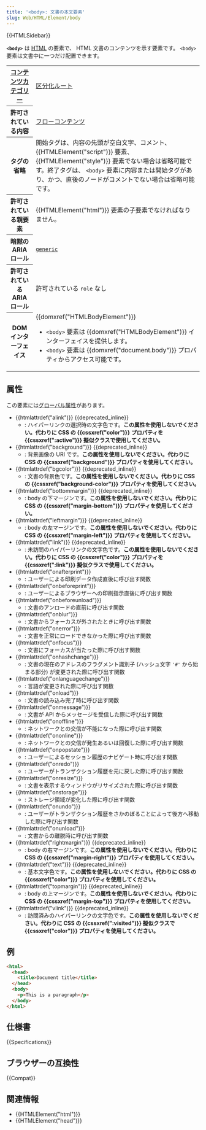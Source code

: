 ```yaml
---
title: '<body>: 文書の本文要素'
slug: Web/HTML/Element/body
---
```


{{HTMLSidebar}}

**`<body>`** は [HTML](/ja/docs/Web/HTML) の要素で、 HTML 文書のコンテンツを示す要素です。 `<body>` 要素は文書中に一つだけ配置できます。

<table class="properties">
  <tbody>
    <tr>
      <th scope="row">
        <a href="/ja/docs/Web/Guide/HTML/Content_categories"
          >コンテンツカテゴリー</a
        >
      </th>
      <td>
        <a href="/ja/docs/Web/HTML/Element/Heading_Elements#sectioning_roots"
          >区分化ルート</a
        >
      </td>
    </tr>
    <tr>
      <th scope="row">許可されている内容</th>
      <td>
        <a href="/ja/docs/Web/Guide/HTML/Content_categories#フローコンテンツ"
          >フローコンテンツ</a
        >
      </td>
    </tr>
    <tr>
      <th scope="row">タグの省略</th>
      <td>
        開始タグは、内容の先頭が空白文字、コメント、 {{HTMLElement("script")}} 要素、 {{HTMLElement("style")}} 要素でない場合は省略可能です。終了タグは、 <code>&#x3C;body></code> 要素に内容または開始タグがあり、かつ、直後のノードがコメントでない場合は省略可能です。
      </td>
    </tr>
    <tr>
      <th scope="row">許可されている親要素</th>
      <td>
        {{HTMLElement("html")}} 要素の子要素でなければなりません。
      </td>
    </tr>
    <tr>
      <th scope="row">暗黙の ARIA ロール</th>
      <td>
        <code
          ><a href="/ja/docs/Web/Accessibility/ARIA/Roles/Generic_role"
            >generic</a
          ></code
        >
      </td>
    </tr>
    <tr>
      <th scope="row">許可されている ARIA ロール</th>
      <td>許可されている <code>role</code> なし</td>
    </tr>
    <tr>
      <th scope="row">DOM インターフェイス</th>
      <td>
        {{domxref("HTMLBodyElement")}}
        <ul>
          <li>
            <code>&#x3C;body></code> 要素は {{domxref("HTMLBodyElement")}} インターフェイスを提供します。
          </li>
          <li>
            <code>&#x3C;body></code> 要素は {{domxref("document.body")}} プロパティからアクセス可能です。
          </li>
        </ul>
      </td>
    </tr>
  </tbody>
</table>

## 属性

この要素には[グローバル属性](/ja/docs/Web/HTML/Global_attributes)があります。

- {{htmlattrdef("alink")}} {{deprecated_inline}}
  - : ハイパーリンクの選択時の文字色です。**この属性を使用しないでください。代わりに CSS の {{cssxref("color")}} プロパティを {{cssxref(":active")}} 擬似クラスで使用してください。**
- {{htmlattrdef("background")}} {{deprecated_inline}}
  - : 背景画像の URI です。**この属性を使用しないでください。代わりに CSS の {{cssxref("background")}} プロパティを使用してください。**
- {{htmlattrdef("bgcolor")}} {{deprecated_inline}}
  - : 文書の背景色です。**この属性を使用しないでください。代わりに CSS の {{cssxref("background-color")}} プロパティを使用してください。**
- {{htmlattrdef("bottommargin")}} {{deprecated_inline}}
  - : body の下マージンです。**この属性を使用しないでください。代わりに CSS の {{cssxref("margin-bottom")}} プロパティを使用してください。**
- {{htmlattrdef("leftmargin")}} {{deprecated_inline}}
  - : body の左マージンです。**この属性を使用しないでください。代わりに CSS の {{cssxref("margin-left")}} プロパティを使用してください。**
- {{htmlattrdef("link")}} {{deprecated_inline}}
  - : 未訪問のハイパーリンクの文字色です。**この属性を使用しないでください。代わりに CSS の {{cssxref("color")}} プロパティを {{cssxref(":link")}} 擬似クラスで使用してください。**
- {{htmlattrdef("onafterprint")}}
  - : ユーザーによる印刷データ作成直後に呼び出す関数
- {{htmlattrdef("onbeforeprint")}}
  - : ユーザーによるブラウザーへの印刷指示直後に呼び出す関数
- {{htmlattrdef("onbeforeunload")}}
  - : 文書のアンロードの直前に呼び出す関数
- {{htmlattrdef("onblur")}}
  - : 文書からフォーカスが外されたときに呼び出す関数
- {{htmlattrdef("onerror")}}
  - : 文書を正常にロードできなかった際に呼び出す関数
- {{htmlattrdef("onfocus")}}
  - : 文書にフォーカスが当たった際に呼び出す関数
- {{htmlattrdef("onhashchange")}}
  - : 文書の現在のアドレスのフラグメント識別子 (ハッシュ文字 `'#'` から始まる部分) が変更された際に呼び出す関数
- {{htmlattrdef("onlanguagechange")}}
  - : 言語が変更された際に呼び出す関数
- {{htmlattrdef("onload")}}
  - : 文書の読み込み完了時に呼び出す関数
- {{htmlattrdef("onmessage")}}
  - : 文書が API からメッセージを受信した際に呼び出す関数
- {{htmlattrdef("onoffline")}}
  - : ネットワークとの交信が不能になった際に呼び出す関数
- {{htmlattrdef("ononline")}}
  - : ネットワークとの交信が発生あるいは回復した際に呼び出す関数
- {{htmlattrdef("onpopstate")}}
  - : ユーザーによるセッション履歴のナビゲート時に呼び出す関数
- {{htmlattrdef("onredo")}}
  - : ユーザーがトランザクション履歴を元に戻した際に呼び出す関数
- {{htmlattrdef("onresize")}}
  - : 文書を表示するウィンドウがリサイズされた際に呼び出す関数
- {{htmlattrdef("onstorage")}}
  - : ストレージ領域が変化した際に呼び出す関数
- {{htmlattrdef("onundo")}}
  - : ユーザーがトランザクション履歴をさかのぼることによって後方へ移動した際に呼び出す関数
- {{htmlattrdef("onunload")}}
  - : 文書からの離脱時に呼び出す関数
- {{htmlattrdef("rightmargin")}} {{deprecated_inline}}
  - : body の右マージンです。**この属性を使用しないでください。代わりに CSS の {{cssxref("margin-right")}} プロパティを使用してください。**
- {{htmlattrdef("text")}} {{deprecated_inline}}
  - : 基本文字色です。**この属性を使用しないでください。代わりに CSS の {{cssxref("color")}} プロパティを使用してください。**
- {{htmlattrdef("topmargin")}} {{deprecated_inline}}
  - : body の上マージンです。**この属性を使用しないでください。代わりに CSS の {{cssxref("margin-top")}} プロパティを使用してください。**
- {{htmlattrdef("vlink")}} {{deprecated_inline}}
  - : 訪問済みのハイパーリンクの文字色です。**この属性を使用しないでください。代わりに CSS の {{cssxref(":visited")}} 擬似クラスで {{cssxref("color")}} プロパティを使用してください。**

## 例

```html
<html>
  <head>
    <title>Document title</title>
  </head>
  <body>
    <p>This is a paragraph</p>
  </body>
</html>
```

## 仕様書

{{Specifications}}

## ブラウザーの互換性

{{Compat}}

## 関連情報

- {{HTMLElement("html")}}
- {{HTMLElement("head")}}
